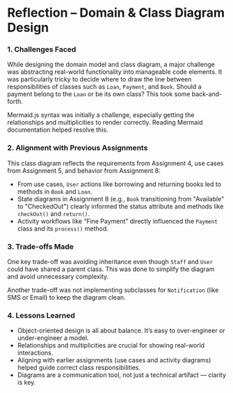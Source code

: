 # Reflection – Domain & Class Diagram Design

### 1. Challenges Faced

While designing the domain model and class diagram, a major challenge was abstracting real-world functionality into manageable code elements. It was particularly tricky to decide where to draw the line between responsibilities of classes such as `Loan`, `Payment`, and `Book`. Should a payment belong to the `Loan` or be its own class? This took some back-and-forth.

Mermaid.js syntax was initially a challenge, especially getting the relationships and multiplicities to render correctly. Reading Mermaid documentation helped resolve this.

### 2. Alignment with Previous Assignments

This class diagram reflects the requirements from Assignment 4, use cases from Assignment 5, and behavior from Assignment 8:

- From use cases, `User` actions like borrowing and returning books led to methods in `Book` and `Loan`.
- State diagrams in Assignment 8 (e.g., `Book` transitioning from "Available" to "CheckedOut") clearly informed the status attribute and methods like `checkOut()` and `return()`.
- Activity workflows like “Fine Payment” directly influenced the `Payment` class and its `process()` method.

### 3. Trade-offs Made

One key trade-off was avoiding inheritance even though `Staff` and `User` could have shared a parent class. This was done to simplify the diagram and avoid unnecessary complexity.

Another trade-off was not implementing subclasses for `Notification` (like SMS or Email) to keep the diagram clean.

### 4. Lessons Learned

- Object-oriented design is all about balance. It’s easy to over-engineer or under-engineer a model.
- Relationships and multiplicities are crucial for showing real-world interactions.
- Aligning with earlier assignments (use cases and activity diagrams) helped guide correct class responsibilities.
- Diagrams are a communication tool, not just a technical artifact — clarity is key.
